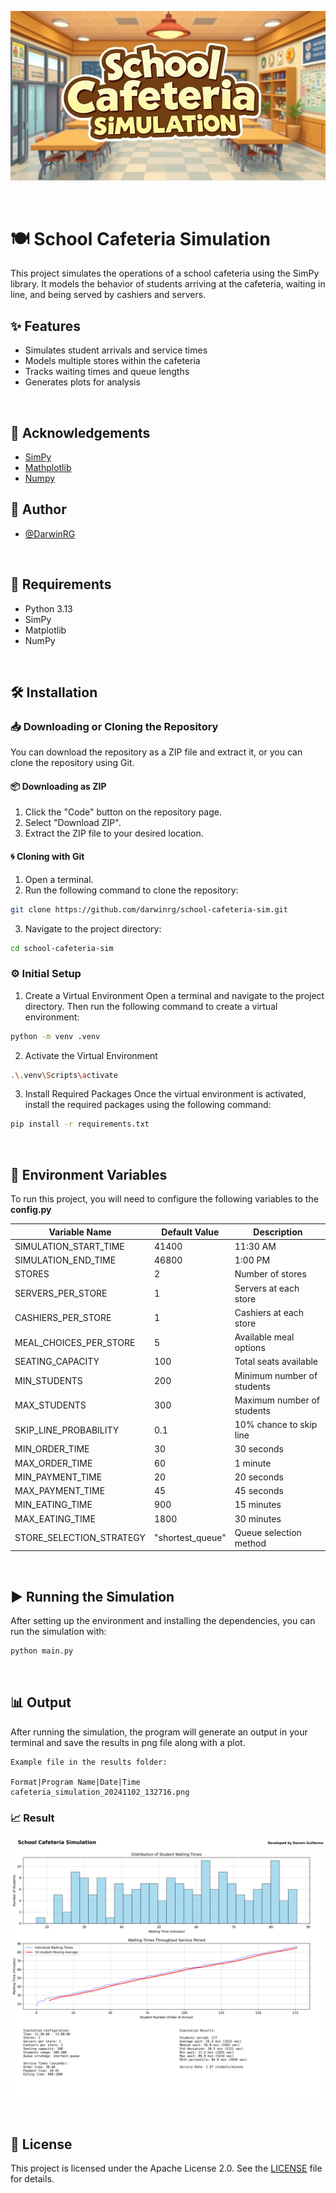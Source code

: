 ![Logo](assets/logo.jpg)

&nbsp;

# 🍽️ School Cafeteria Simulation

This project simulates the operations of a school cafeteria using the SimPy library. It models the behavior of students arriving at the cafeteria, waiting in line, and being served by cashiers and servers.

## ✨ Features

- Simulates student arrivals and service times
- Models multiple stores within the cafeteria
- Tracks waiting times and queue lengths
- Generates plots for analysis

&nbsp;

## 🙏 Acknowledgements

- [SimPy](https://simpy.readthedocs.io/en/latest/)
- [Mathplotlib](https://matplotlib.org/)
- [Numpy](https://numpy.org/)
  &nbsp;

## 🧑 Author

- [@DarwinRG](https://github.com/DarwinRG)

&nbsp;

## 📒 Requirements

- Python 3.13
- SimPy
- Matplotlib
- NumPy

&nbsp;

## 🛠️ Installation

### 📥 Downloading or Cloning the Repository

You can download the repository as a ZIP file and extract it, or you can clone the repository using Git.

#### 📦 Downloading as ZIP

1. Click the "Code" button on the repository page.
2. Select "Download ZIP".
3. Extract the ZIP file to your desired location.

#### 🌀 Cloning with Git

1. Open a terminal.
2. Run the following command to clone the repository:

```sh
git clone https://github.com/darwinrg/school-cafeteria-sim.git
```

3. Navigate to the project directory:

```sh
cd school-cafeteria-sim
```

### ⚙️ Initial Setup

1. Create a Virtual Environment
   Open a terminal and navigate to the project directory. Then run the following command to create a virtual environment:

```sh
python -m venv .venv
```

2. Activate the Virtual Environment

```sh
.\.venv\Scripts\activate
```

3. Install Required Packages
   Once the virtual environment is activated, install the required packages using the following command:

```sh
pip install -r requirements.txt
```

&nbsp;

## 🔧 Environment Variables

To run this project, you will need to configure the following variables to the **config.py**

| Variable Name            | Default Value    | Description                |
| ------------------------ | ---------------- | -------------------------- |
| SIMULATION_START_TIME    | 41400            | 11:30 AM                   |
| SIMULATION_END_TIME      | 46800            | 1:00 PM                    |
| STORES                   | 2                | Number of stores           |
| SERVERS_PER_STORE        | 1                | Servers at each store      |
| CASHIERS_PER_STORE       | 1                | Cashiers at each store     |
| MEAL_CHOICES_PER_STORE   | 5                | Available meal options     |
| SEATING_CAPACITY         | 100              | Total seats available      |
| MIN_STUDENTS             | 200              | Minimum number of students |
| MAX_STUDENTS             | 300              | Maximum number of students |
| SKIP_LINE_PROBABILITY    | 0.1              | 10% chance to skip line    |
| MIN_ORDER_TIME           | 30               | 30 seconds                 |
| MAX_ORDER_TIME           | 60               | 1 minute                   |
| MIN_PAYMENT_TIME         | 20               | 20 seconds                 |
| MAX_PAYMENT_TIME         | 45               | 45 seconds                 |
| MIN_EATING_TIME          | 900              | 15 minutes                 |
| MAX_EATING_TIME          | 1800             | 30 minutes                 |
| STORE_SELECTION_STRATEGY | "shortest_queue" | Queue selection method     |

&nbsp;

## ▶️ Running the Simulation

After setting up the environment and installing the dependencies, you can run the simulation with:

```sh
python main.py
```

&nbsp;

## 📊 Output

After running the simulation, the program will generate an output in your terminal and save the results in png file along with a plot.

```
Example file in the results folder:

Format|Program Name|Date|Time
cafeteria_simulation_20241102_132716.png
```

### 📈 Result

![Result](results/cafeteria_simulation_20241102_132716.png)

&nbsp;

## 📜 License

This project is licensed under the Apache License 2.0. See the [LICENSE](LICENSE) file for details.
